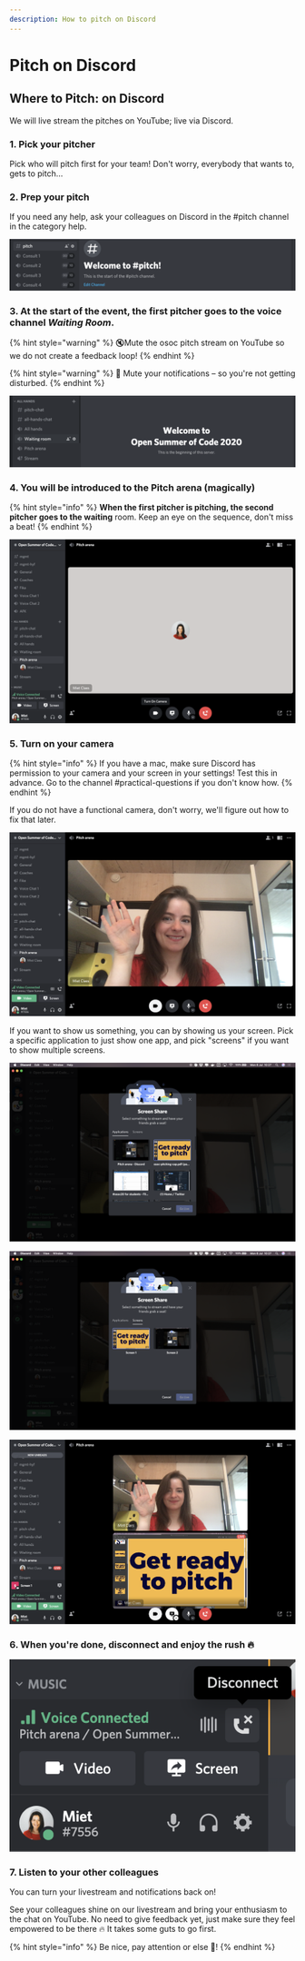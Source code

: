 ```yaml
---
description: How to pitch on Discord
---
```


# Pitch on Discord

## Where to Pitch: on Discord

We will live stream the pitches on YouTube; live via Discord.

### 1. Pick your pitcher

Pick who will pitch first for your team! Don't worry, everybody that wants to, gets to pitch...

### 2. Prep your pitch

If you need any help, ask your colleagues on Discord in the \#pitch channel in the category help.

![](../.gitbook/assets/screenshot-2020-07-06-at-11.34.24.png)

### 3. At the start of the event, the first pitcher goes to the voice channel _Waiting Room_.

{% hint style="warning" %}
🔇Mute the osoc pitch stream on YouTube so we do not create a feedback loop!
{% endhint %}

{% hint style="warning" %}
🔕 Mute your notifications – so you're not getting disturbed.
{% endhint %}

![Find the waiting room, get in there :-\)](../.gitbook/assets/screenshot-2020-07-06-at-10.24.21.png)

### 4. You will be introduced to the Pitch arena \(magically\)

{% hint style="info" %}
**When the first pitcher is pitching, the second pitcher goes to the waiting** room. Keep an eye on the sequence, don't miss a beat!
{% endhint %}

![We drag you in, and you&apos;ll appear on the screen.](../.gitbook/assets/screenshot-2020-07-06-at-10.27.02.png)

### 5. Turn on your camera

{% hint style="info" %}
If you have a mac, make sure Discord has permission to your camera and your screen in your settings! Test this in advance. Go to the channel \#practical-questions if you don't know how.
{% endhint %}

If you do not have a functional camera, don't worry, we'll figure out how to fix that later.

![Look for the camera icon to turn it on](../.gitbook/assets/screenshot-2020-07-06-at-10.27.16.png)

If you want to show us something, you can by showing us your screen. Pick a specific application to just show one app, and pick "screens" if you want to show multiple screens.

![Share a specific app](../.gitbook/assets/screenshot-2020-07-06-at-10.27.41-2-.png)

![Share your entire screen](../.gitbook/assets/screenshot-2020-07-06-at-10.27.45-2-.png)

![Technology these days eh](../.gitbook/assets/screenshot-2020-07-06-at-10.28.01.png)

### 6. When you're done, disconnect and enjoy the rush 🔥

![Disconnect top right](../.gitbook/assets/screenshot-2020-07-06-at-10.25.20.png)

### 7. Listen to your other colleagues

You can turn your livestream and notifications back on!

See your colleagues shine on our livestream and bring your enthusiasm to the chat on YouTube. No need to give feedback yet, just make sure they feel empowered to be there 🔥 It takes some guts to go first.

{% hint style="info" %}
Be nice, pay attention or else 😬!
{% endhint %}

